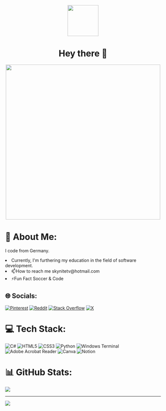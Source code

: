<div id="header" align="center">
  <img src="https://media.giphy.com/media/M9gbBd9nbDrOTu1Mqx/giphy.gif" width="100"/>
</div>
<h1 align="center">Hey there 👋</h1>

<div align="center">
<img     
src="https://imgs.search.brave.com/R_bDGypSMqacDwsKA_kTnzKJUcy5YdMIdIrs51LO5A0/rs:fit:860:0:0/g:ce/aHR0cHM6Ly9pbWcu/ZnJlZXBpay5jb20v/ZnJlZS1waG90by9y/ZWFyLXZpZXcteW91/bmctbGF0aW4tc29m/dHdhcmUtZGV2ZWxv/cGVyLXByb2dyYW1t/aW5nLXdoaWxlLXdv/cmtpbmctZnJvbS1o/b21lXzY2MjI1MS0x/MDA0LmpwZz9zaXpl/PTYyNiZleHQ9anBn" width="500">
</img>
</div>

# 💫 About Me:
I code from Germany.
<li>Currently, I'm furthering my education in the field of software development.</li>
<li>📫How to reach me skynitetv@hotmail.com</li>
<li>⚡Fun Fact Soccer & Code</li>


## 🌐 Socials:
[![Pinterest](https://img.shields.io/badge/Pinterest-%23E60023.svg?logo=Pinterest&logoColor=white)](https://pinterest.com/naxxi_m) [![Reddit](https://img.shields.io/badge/Reddit-%23FF4500.svg?logo=Reddit&logoColor=white)](https://reddit.com/user/SkyNiteTV) [![Stack Overflow](https://img.shields.io/badge/-Stackoverflow-FE7A16?logo=stack-overflow&logoColor=white)](https://stackoverflow.com/users/20902218) [![X](https://img.shields.io/badge/X-black.svg?logo=X&logoColor=white)](https://x.com/naxxi_m) 

# 💻 Tech Stack:
![C#](https://img.shields.io/badge/c%23-%23239120.svg?style=for-the-badge&logo=csharp&logoColor=white) ![HTML5](https://img.shields.io/badge/html5-%23E34F26.svg?style=for-the-badge&logo=html5&logoColor=white) ![CSS3](https://img.shields.io/badge/css3-%231572B6.svg?style=for-the-badge&logo=css3&logoColor=white) ![Python](https://img.shields.io/badge/python-3670A0?style=for-the-badge&logo=python&logoColor=ffdd54) ![Windows Terminal](https://img.shields.io/badge/Windows%20Terminal-%234D4D4D.svg?style=for-the-badge&logo=windows-terminal&logoColor=white) ![Adobe Acrobat Reader](https://img.shields.io/badge/Adobe%20Acrobat%20Reader-EC1C24.svg?style=for-the-badge&logo=Adobe%20Acrobat%20Reader&logoColor=white) ![Canva](https://img.shields.io/badge/Canva-%2300C4CC.svg?style=for-the-badge&logo=Canva&logoColor=white) ![Notion](https://img.shields.io/badge/Notion-%23000000.svg?style=for-the-badge&logo=notion&logoColor=white)
# 📊 GitHub Stats:
![](https://github-readme-streak-stats.herokuapp.com/?user=SkyNiteTV&theme=dark&hide_border=false)<br/>

---
[![](https://visitcount.itsvg.in/api?id=SkyNiteTV&icon=0&color=0)](https://visitcount.itsvg.in)

<!-- Proudly created with GPRM ( https://gprm.itsvg.in ) -->
